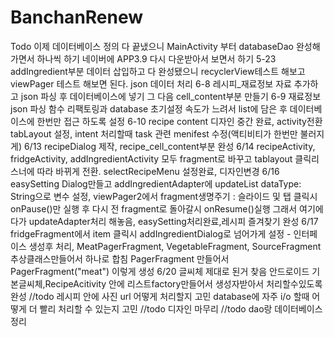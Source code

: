 # BanchanRenew
Todo 이제 데이터베이스 정의 다 끝냈으니 MainActivity 부터 databaseDao 완성해가면서 하나씩 하기 네이버에 APP3.9 다시 다운받아서 보면서 하기 
5-23 addIngredient부분 데이터 삽입하고 다 완성됐으니 recyclerView테스트 해보고 viewPager 테스트 해보면 된다.
json 데이터 처리
6-8 레시피_재료정보 자료 추가하고 json 파싱 후 데이터베이스에 넣기 그 다음 cell_content부분 만들기
6-9 재료정보 json 파싱 함수 리팩토링과 database 초기설정 속도가 느려서 list에 담은 후 데이터베이스에 한번만 접근 하도록 설정
6-10 recipe content 디자인 중간 완료, activity전환 tabLayout 설정, intent 처리할때 task 관련 menifest 수정(액티비티가 한번만 불러지게)
6/13 recipeDialog 제작, recipe_cell_content부분 완성
6/14 recipeActivity, fridgeActivity, addIngredientActivity 모두 fragment로 바꾸고 tablayout 클릭리스너에 따라 바뀌게 전환. selectRecipeMenu 설정완료, 디자인변경
6/16 easySetting Dialog만들고 addIngredientAdapter에 updateList dataType: String으로 변수 설정, viewPager2에서 fragment생명주기 : 슬라이드 및 탭 클릭시 onPause()만 실행 후 다시 전 fragment로 돌아갈시 onResume()실행 그래서 여기에다가 updateAdapter처리 해놓음, easySetting처리완료,레시피 즐겨찾기 완성
6/17 fridgeFragment에서 item 클릭시 addIngredientDialog로 넘어가게 설정 - 인터페이스 생성후 처리, MeatPagerFragment, VegetableFragment, SourceFragment 추상클래스만들어서 하나로 합침 PagerFragment 만들어서 PagerFragment("meat") 이렇게 생성
6/20 글씨체 제대로 된거 찾음 안드로이드 기본글씨체,RecipeAcitivity 안에 리스트factory만들어서 생성자받아서 처리할수있도록 완성
//todo 레시피 안에 사진 url 어떻게 처리할지 고민 database에 자주 i/o 할때 어떻게 더 빨리 처리할 수 있는지 고민
//todo 디자인 마무리
//todo dao랑 데이터베이스 정리


